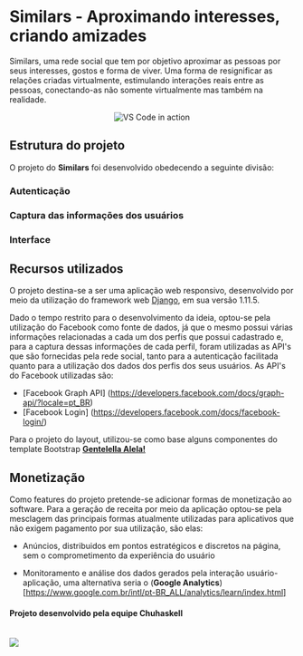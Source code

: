 # Similars - Aproximando interesses, criando amizades

Similars, uma rede social que tem por objetivo aproximar as pessoas por seus interesses, gostos e forma de viver. Uma forma de resignificar as relações criadas virtualmente, estimulando interações reais entre as pessoas, conectando-as não somente virtualmente mas também na realidade.

<p align="center">
  <img alt="VS Code in action" src="https://cloud.githubusercontent.com/assets/11839736/16642200/6624dde0-43bd-11e6-8595-c81885ba0dc2.png">
</p>

## Estrutura do projeto
O projeto do **Similars** foi desenvolvido obedecendo a seguinte divisão:

### Autenticação
### Captura das informações dos usuários
### Interface

## Recursos utilizados

O projeto destina-se a ser uma aplicação web responsivo, desenvolvido por meio da utilização do framework web [Django](https://www.djangoproject.com/), em sua versão 1.11.5.

Dado o tempo restrito para o desenvolvimento da ideia, optou-se pela utilização do Facebook como fonte de dados, já que o mesmo possui várias informações relacionadas a cada um dos perfis que possui cadastrado e, para a captura dessas informações de cada perfil, foram utilizadas as API's que são fornecidas pela rede social, tanto para a autenticação facilitada quanto para a utilização dos dados dos perfis dos seus usuários. As API's do Facebook utilizadas são:

* [Facebook Graph API]
(https://developers.facebook.com/docs/graph-api/?locale=pt_BR)
* [Facebook Login]
(https://developers.facebook.com/docs/facebook-login/)

Para o projeto do layout, utilizou-se como base alguns componentes do template Bootstrap [**Gentelella Alela!**](https://colorlib.com/polygon/gentelella/)


## Monetização

Como features do projeto pretende-se adicionar formas de monetização ao software. Para a geração de receita por meio da aplicação optou-se pela mesclagem das principais formas atualmente utilizadas para aplicativos que não exigem pagamento por sua utilização, são elas:

* Anúncios, distribuidos em pontos estratégicos e discretos na página, sem o comprometimento da experiência do usuário

* Monitoramento e análise dos dados gerados pela interação usuário-aplicação, uma alternativa seria o (**Google Analytics**)[https://www.google.com.br/intl/pt-BR_ALL/analytics/learn/index.html]  


<p align="center">
  <h4>Projeto desenvolvido pela equipe Chuhaskell</h4>
  <br>
  <img src="images/chuhaskell.jpg">
</p>
